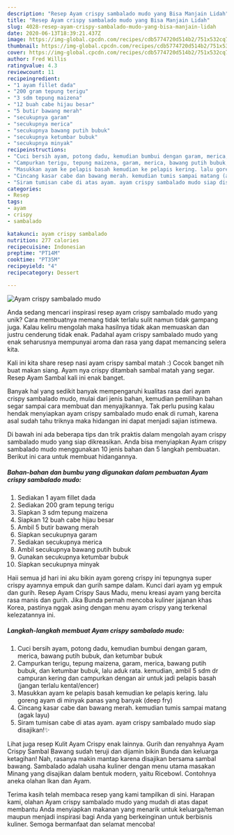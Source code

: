 ```yaml
---
description: "Resep Ayam crispy sambalado mudo yang Bisa Manjain Lidah"
title: "Resep Ayam crispy sambalado mudo yang Bisa Manjain Lidah"
slug: 4028-resep-ayam-crispy-sambalado-mudo-yang-bisa-manjain-lidah
date: 2020-06-13T18:39:21.437Z
image: https://img-global.cpcdn.com/recipes/cdb5774720d514b2/751x532cq70/ayam-crispy-sambalado-mudo-foto-resep-utama.jpg
thumbnail: https://img-global.cpcdn.com/recipes/cdb5774720d514b2/751x532cq70/ayam-crispy-sambalado-mudo-foto-resep-utama.jpg
cover: https://img-global.cpcdn.com/recipes/cdb5774720d514b2/751x532cq70/ayam-crispy-sambalado-mudo-foto-resep-utama.jpg
author: Fred Willis
ratingvalue: 4.3
reviewcount: 11
recipeingredient:
- "1 ayam fillet dada"
- "200 gram tepung terigu"
- "3 sdm tepung maizena"
- "12 buah cabe hijau besar"
- "5 butir bawang merah"
- "secukupnya garam"
- "secukupnya merica"
- "secukupnya bawang putih bubuk"
- "secukupnya ketumbar bubuk"
- "secukupnya minyak"
recipeinstructions:
- "Cuci bersih ayam, potong dadu, kemudian bumbui dengan garam, merica, bawang putih bubuk, dan ketumbar bubuk"
- "Campurkan terigu, tepung maizena, garam, merica, bawang putih bubuk, dan ketumbar bubuk, lalu aduk rata. kemudian, ambil 5 sdm dr campuran kering dan campurkan dengan air untuk jadi pelapis basah (jangan terlalu kental/encer)"
- "Masukkan ayam ke pelapis basah kemudian ke pelapis kering. lalu goreng ayam di minyak panas yang banyak (deep fry)"
- "Cincang kasar cabe dan bawang merah. kemudian tumis sampai matang (agak layu)"
- "Siram tumisan cabe di atas ayam. ayam crispy sambalado mudo siap disajikan!✨"
categories:
- Resep
tags:
- ayam
- crispy
- sambalado

katakunci: ayam crispy sambalado 
nutrition: 277 calories
recipecuisine: Indonesian
preptime: "PT14M"
cooktime: "PT35M"
recipeyield: "4"
recipecategory: Dessert

---
```



![Ayam crispy sambalado mudo](https://img-global.cpcdn.com/recipes/cdb5774720d514b2/751x532cq70/ayam-crispy-sambalado-mudo-foto-resep-utama.jpg)

Anda sedang mencari inspirasi resep ayam crispy sambalado mudo yang unik? Cara membuatnya memang tidak terlalu sulit namun tidak gampang juga. Kalau keliru mengolah maka hasilnya tidak akan memuaskan dan justru cenderung tidak enak. Padahal ayam crispy sambalado mudo yang enak seharusnya mempunyai aroma dan rasa yang dapat memancing selera kita.

Kali ini kita share resep nasi ayam crispy sambal matah :) Cocok banget nih buat makan siang. Ayam nya crispy ditambah sambal matah yang segar. Resep Ayam Sambal kali ini enak banget.

Banyak hal yang sedikit banyak mempengaruhi kualitas rasa dari ayam crispy sambalado mudo, mulai dari jenis bahan, kemudian pemilihan bahan segar sampai cara membuat dan menyajikannya. Tak perlu pusing kalau hendak menyiapkan ayam crispy sambalado mudo enak di rumah, karena asal sudah tahu triknya maka hidangan ini dapat menjadi sajian istimewa.


Di bawah ini ada beberapa tips dan trik praktis dalam mengolah ayam crispy sambalado mudo yang siap dikreasikan. Anda bisa menyiapkan Ayam crispy sambalado mudo menggunakan 10 jenis bahan dan 5 langkah pembuatan. Berikut ini cara untuk membuat hidangannya.

<!--inarticleads1-->

##### Bahan-bahan dan bumbu yang digunakan dalam pembuatan Ayam crispy sambalado mudo:

1. Sediakan 1 ayam fillet dada
1. Sediakan 200 gram tepung terigu
1. Siapkan 3 sdm tepung maizena
1. Siapkan 12 buah cabe hijau besar
1. Ambil 5 butir bawang merah
1. Siapkan secukupnya garam
1. Sediakan secukupnya merica
1. Ambil secukupnya bawang putih bubuk
1. Gunakan secukupnya ketumbar bubuk
1. Siapkan secukupnya minyak


Haii semua jd hari ini aku bikin ayam goreng crispy ini tepungnya super crispy ayamnya empuk dan gurih sampe dalam. Kunci dari ayam yg empuk dan gurih. Resep Ayam Crispy Saus Madu, menu kreasi ayam yang bercita rasa manis dan gurih. Jika Bunda pernah mencoba kuliner jajanan khas Korea, pastinya nggak asing dengan menu ayam crispy yang terkenal kelezatannya ini. 

<!--inarticleads2-->

##### Langkah-langkah membuat Ayam crispy sambalado mudo:

1. Cuci bersih ayam, potong dadu, kemudian bumbui dengan garam, merica, bawang putih bubuk, dan ketumbar bubuk
1. Campurkan terigu, tepung maizena, garam, merica, bawang putih bubuk, dan ketumbar bubuk, lalu aduk rata. kemudian, ambil 5 sdm dr campuran kering dan campurkan dengan air untuk jadi pelapis basah (jangan terlalu kental/encer)
1. Masukkan ayam ke pelapis basah kemudian ke pelapis kering. lalu goreng ayam di minyak panas yang banyak (deep fry)
1. Cincang kasar cabe dan bawang merah. kemudian tumis sampai matang (agak layu)
1. Siram tumisan cabe di atas ayam. ayam crispy sambalado mudo siap disajikan!✨


Lihat juga resep Kulit Ayam Crispy enak lainnya. Gurih dan renyahnya Ayam Crispy Sambal Bawang sudah teruji dan dijamin bikin Bunda dan keluarga ketagihan! Nah, rasanya makin mantap karena disajikan bersama sambal bawang. Sambalado adalah usaha kuliner dengan menu utama masakan Minang yang disajikan dalam bentuk modern, yaitu Ricebowl. Contohnya aneka olahan Ikan dan Ayam. 

Terima kasih telah membaca resep yang kami tampilkan di sini. Harapan kami, olahan Ayam crispy sambalado mudo yang mudah di atas dapat membantu Anda menyiapkan makanan yang menarik untuk keluarga/teman maupun menjadi inspirasi bagi Anda yang berkeinginan untuk berbisnis kuliner. Semoga bermanfaat dan selamat mencoba!
